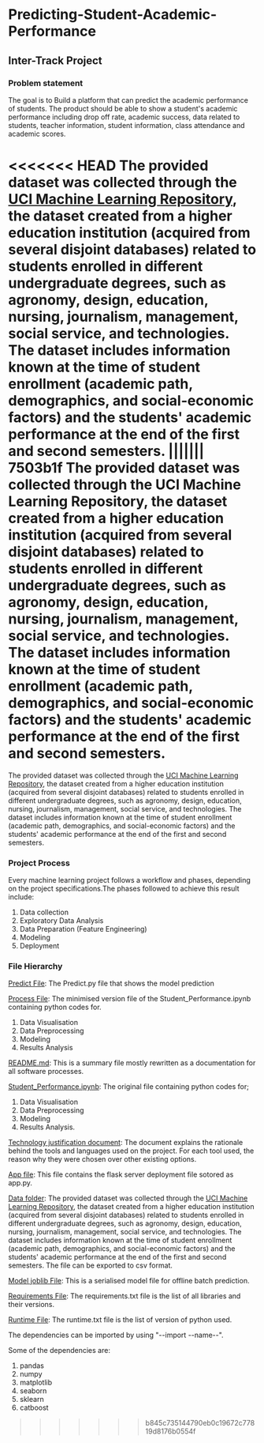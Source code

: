 # Predicting-Student-Academic-Performance

## Inter-Track Project

### Problem statement

The goal is to Build a platform that can predict the academic performance of students. The product should be able to show a student's academic performance including drop off rate, academic success, data related to students, teacher information, student information, class attendance and academic scores.

<<<<<<< HEAD
The provided dataset was collected through the [UCI Machine Learning Repository](https://archive-beta.ics.uci.edu/ml/datasets/predict+students+dropout+and+academic+success), the dataset created from a higher education institution (acquired from several disjoint databases) related to students enrolled in different undergraduate degrees, such as agronomy, design, education, nursing, journalism, management, social service, and technologies. 
The dataset includes information known at the time of student enrollment (academic path, demographics, and social-economic factors) and the students' academic performance at the end of the first and second semesters.
||||||| 7503b1f
The provided dataset was collected through the UCI Machine Learning Repository, the dataset created from a higher education institution (acquired from several disjoint databases) related to students enrolled in different undergraduate degrees, such as agronomy, design, education, nursing, journalism, management, social service, and technologies. 
The dataset includes information known at the time of student enrollment (academic path, demographics, and social-economic factors) and the students' academic performance at the end of the first and second semesters. 
=======
The provided dataset was collected through the [UCI Machine Learning Repository](https://archive-beta.ics.uci.edu/ml/datasets/predict+students+dropout+and+academic+success), the dataset created from a higher education institution (acquired from several disjoint databases) related to students enrolled in different undergraduate degrees, such as agronomy, design, education, nursing, journalism, management, social service, and technologies. 
The dataset includes information known at the time of student enrollment (academic path, demographics, and social-economic factors) and the students' academic performance at the end of the first and second semesters. 

### Project Process

Every machine learning project follows a workflow and phases, depending on the project specifications.The phases followed to achieve this result include:

 1. Data collection
 2. Exploratory Data Analysis
 3. Data Preparation (Feature Engineering)
 4.  Modeling
 5.  Deployment

### File Hierarchy

[Predict File](https://github.com/joyjoseph/Predicting-Student-Academic-Performance/blob/master/Predict.py): The Predict.py file that shows the model prediction

[Process File](https://github.com/joyjoseph/Predicting-Student-Academic-Performance/blob/master/Procfile): The minimised version file of the Student_Performance.ipynb containing python codes for.

1. Data Visualisation
2. Data Preprocessing
3. Modeling
4. Results Analysis


[README.md](https://github.com/joyjoseph/Predicting-Student-Academic-Performance/blob/master/README.md): This is a summary file mostly rewritten as a documentation for all software processes.

[Student_Performance.ipynb](https://github.com/joyjoseph/Predicting-Student-Academic-Performance/blob/master/Student_Performance.ipynb): The original file containing python codes for;

1. Data Visualisation
2. Data Preprocessing
3. Modeling
4. Results Analysis.

[Technology justification document](https://github.com/joyjoseph/Predicting-Student-Academic-Performance/blob/master/Technology%20justification%20document.pdf): The document explains the rationale behind the tools and languages used on the project. For each tool used, the reason why they were chosen over other existing options.

[App file](https://github.com/joyjoseph/Predicting-Student-Academic-Performance/blob/master/app.py): This file contains the flask server deployment file sotored as app.py.

[Data folder](https://github.com/joyjoseph/Predicting-Student-Academic-Performance/blob/master/data%20(1).csv): The provided dataset was collected through the [UCI Machine Learning Repository](https://archive-beta.ics.uci.edu/ml/datasets/predict+students+dropout+and+academic+success), the dataset created from a higher education institution (acquired from several disjoint databases) related to students enrolled in different undergraduate degrees, such as agronomy, design, education, nursing, journalism, management, social service, and technologies. 
The dataset includes information known at the time of student enrollment (academic path, demographics, and social-economic factors) and the students' academic performance at the end of the first and second semesters. 
The file can be exported to csv format.

[Model joblib File](https://github.com/joyjoseph/Predicting-Student-Academic-Performance/blob/master/model_joblib.pkl): This is a serialised model file for offline batch prediction.

[Requirements File](https://github.com/joyjoseph/Predicting-Student-Academic-Performance/blob/master/requirements.txt): The requirements.txt file is the list of all libraries and their versions.

[Runtime File](https://github.com/joyjoseph/Predicting-Student-Academic-Performance/blob/master/runtime.txt): The runtime.txt file is the list of version of python used.

The dependencies can be imported by using "--import --name--".

Some of the dependencies are:

1. pandas
2. numpy
3. matplotlib
4. seaborn
5. sklearn
6. catboost

>>>>>>> b845c735144790eb0c19672c77819d8176b0554f
